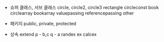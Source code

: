 * 슈퍼 클래스, 서브 클래스
circle, circle2, circle3
rectangle
circleconst
book
circlearray
bookarray
valuepassing
referencepassing
other

* 패키지 public, private, protected
* 상속 extend
p - b,c
q - a
randex
ex
calcex
